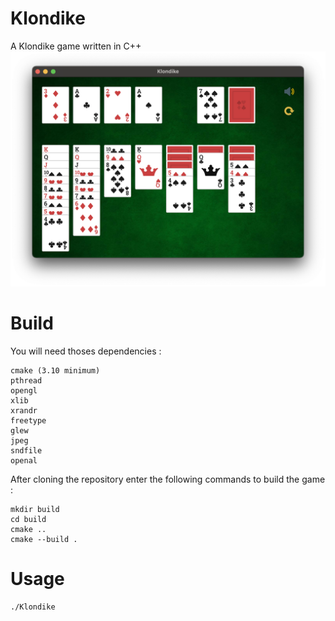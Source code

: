 # Klondike
A Klondike game written in C++
![Exemple](resource/exemple.png)

# Build
You will need thoses dependencies :
```
cmake (3.10 minimum)
pthread
opengl
xlib
xrandr
freetype
glew
jpeg
sndfile
openal
```
After cloning the repository enter the following commands to build the game :
```
mkdir build
cd build
cmake ..
cmake --build .
```

# Usage
```
./Klondike
```
